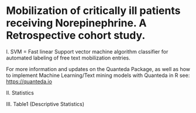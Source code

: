 # Mobilization of critically ill patients receiving Norepinephrine. A Retrospective cohort study.

I. SVM = Fast linear Support vector machine algorithm classifier for automated labeling of free text mobilization entries. 

For more information and updates on the Quanteda Package, as well as how to implement Machine Learning/Text mining models with Quanteda in R see:
https://quanteda.io

II. Statistics 

III. Table1 (Descriptive Statistics)
